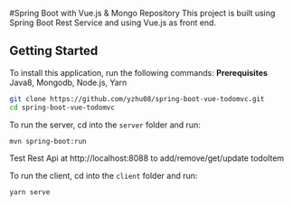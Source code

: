 #Spring Boot with Vue.js & Mongo Repository
This project is built using Spring Boot Rest Service and using Vue.js as front end.

## Getting Started

To install this  application, run the following commands:
**Prerequisites** Java8, Mongodb, Node.js, Yarn

```bash
git clone https://github.com/yzhu08/spring-boot-vue-todomvc.git
cd spring-boot-vue-todomvc
```

To run the server, cd into the `server` folder and run:
 
```bash
mvn spring-boot:run
```
Test Rest Api at http://localhost:8088 to add/remove/get/update todoItem

To run the client, cd into the `client` folder and run:
 
```bash
yarn serve
```
